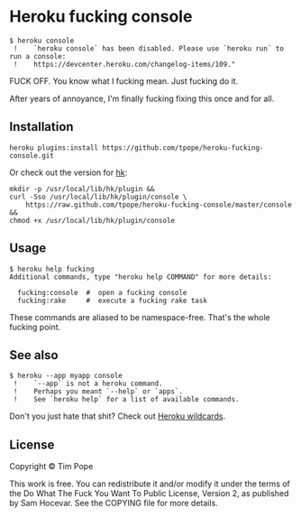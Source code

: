 # Heroku fucking console

    $ heroku console
     !    `heroku console` has been disabled. Please use `heroku run` to run a console:
     !    https://devcenter.heroku.com/changelog-items/109."

FUCK OFF.  You know what I fucking mean.  Just fucking do it.

After years of annoyance, I'm finally fucking fixing this once and for all.

## Installation

    heroku plugins:install https://github.com/tpope/heroku-fucking-console.git

Or check out the version for [hk][]:

    mkdir -p /usr/local/lib/hk/plugin &&
    curl -Sso /usr/local/lib/hk/plugin/console \
        https://raw.github.com/tpope/heroku-fucking-console/master/console &&
    chmod +x /usr/local/lib/hk/plugin/console

[hk]: https://github.com/heroku/hk

## Usage

    $ heroku help fucking
    Additional commands, type "heroku help COMMAND" for more details:

      fucking:console  #  open a fucking console
      fucking:rake     #  execute a fucking rake task

These commands are aliased to be namespace-free.  That's the whole fucking
point.

## See also

    $ heroku --app myapp console
     !    `--app` is not a heroku command.
     !    Perhaps you meant `--help` or `apps`.
     !    See `heroku help` for a list of available commands.

Don't you just hate that shit?  Check out [Heroku wildcards][].

[Heroku wildcards]: https://github.com/tpope/heroku-wildcards

## License

Copyright © Tim Pope

This work is free. You can redistribute it and/or modify it under the
terms of the Do What The Fuck You Want To Public License, Version 2,
as published by Sam Hocevar. See the COPYING file for more details.
